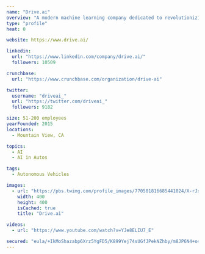 ```yaml
---
name: "Drive.ai"
overview: "A modern machine learning company dedicated to revolutionizing diagnostic healthcare"
type: "profile"
heat: 0

website: https://www.drive.ai/

linkedin:
  url: "https://www.linkedin.com/company/drive.ai/"
  followers: 10509

crunchbase:
  url: "https://www.crunchbase.com/organization/drive-ai"

twitter:
  username: "driveai_"
  url: "https://twitter.com/driveai_"
  followers: 9182

size: 51-200 employees
yearFounded: 2015
locations:
  - Mountain View, CA

topics:
  - AI
  - AI in Autos

tags:
  - Autonomous Vehicles

images:
  - url: "https://pbs.twimg.com/profile_images/770501816685441024/X-rJxsyj_400x400.jpg"
    width: 400
    height: 400
    isCached: true
    title: "Drive.ai"

videos:
  - url: "https://www.youtube.com/watch?v=YJe8ELIU7_E"

secured: "eula/+IkMoShazabp6Xrz5YgFD5/K899Yej74sUGfJPekNZhby/m8JP6N4+o4ZOgKxl/p35+icj9pvYUrexA73t6LRb9iBWJeOjfUmiavKO3DTZHBdsW2ddD8I0I3vvg5K8Kg03tZc1CKidy+lPxgyBZ2Bv0JqWTwepp1LcEkYkmRKhsm4ptM5Blpc84sOieKethJi4HqZS40fU2I+qONRzE4u5mxNolAWmhqzIInQOV6cf3c0lB+8Kycqo02rceYvRFWn+oN3CZxtVl/Af5z+bEiP+5Y3ReR2aVurV2Jc4G5cFWCniyPKvhYZ/9ztCWxgX1ujjjos12RQ7jasRBsWvT46Qqyw6vrqDnfU+sxdI/5oZTQGLm6agpIJ7BNYyd;OP3pnf35e/lmUD4fe5YvGg=="
---
```


